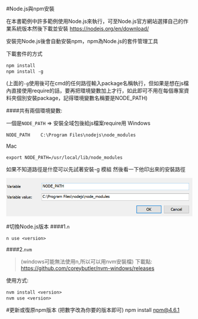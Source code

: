 #Node.js與npm安裝

在本書範例中許多範例使用Node.js來執行，可至Node.js官方網站選擇自己的作業系統版本然後下載並安裝
https://nodejs.org/en/download/

安裝完Node.js後會自動安裝npm，npm為Node.js的套件管理工具

下載套件的方式
```
npm install
npm install -g 
```

(上面的`-g`使用後可在cmd的任何路徑輸入package名稱執行，但如果是想在js檔內直接使用require的話，要再把環境變數加上才行，如此即可不用在每個專案資料夾個別安裝package，記得環境變數名稱要是NODE_PATH)

####共有兩個環境變數:

一個是`NODE_PATH` => 安裝全域包後給js檔案require用
Windows
```
NODE_PATH    C:\Program Files\nodejs\node_modules
```
Mac 
```
export NODE_PATH=/usr/local/lib/node_modules
```
如果不知道路徑是什麼可以先試著安裝-g 模組 然後看一下他印出來的安裝路徑

![](/assets/環境變數.png)


#切換Node.js版本
####1.`n`

```
n use <version>
```

####2.`nvm`

> (windows可能無法使用n,所以可以用nvm安裝檔)
下載點:
https://github.com/coreybutler/nvm-windows/releases

使用方式:
```
nvm install <version>
nvm use <version>
```

#更新或復原npm版本
(把數字改為你要的版本即可)
npm install npm@4.6.1


